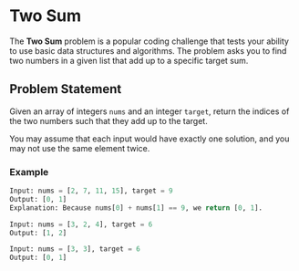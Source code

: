 # Two Sum

The **Two Sum** problem is a popular coding challenge that tests your ability to use basic data structures and algorithms. The problem asks you to find two numbers in a given list that add up to a specific target sum.

## Problem Statement

Given an array of integers `nums` and an integer `target`, return the indices of the two numbers such that they add up to the target.

You may assume that each input would have exactly one solution, and you may not use the same element twice.

### Example

```python
Input: nums = [2, 7, 11, 15], target = 9
Output: [0, 1]
Explanation: Because nums[0] + nums[1] == 9, we return [0, 1].
```

```python
Input: nums = [3, 2, 4], target = 6
Output: [1, 2]
```

```python
Input: nums = [3, 3], target = 6
Output: [0, 1]
```
